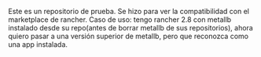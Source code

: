 Este es un repositorio de prueba. Se hizo para ver la compatibilidad con el marketplace de rancher.
Caso de uso:
tengo rancher 2.8 con metallb instalado desde su repo(antes de borrar metallb de sus repositorios), ahora quiero pasar a una versión superior de metallb, pero que reconozca como una app instalada.
